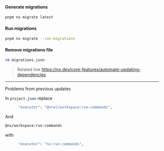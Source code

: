 #### Generate migrations

```bash
pnpm nx migrate latest
```

#### Run migrations

```bash
pnpm nx migrate --run-migrations
```

#### Remove migrations file

```bash
rm migrations.json
```

> Related link
> https://nx.dev/core-features/automate-updating-dependencies

***

Problems from previous updates

In `project.json` replace

```bash
      "executor": "@nrwl/workspace:run-commands",
```

And

```bash
@nx/workspace:run-commands
```

with

```bash
      "executor": "nx:run-commands",
```